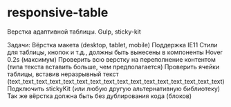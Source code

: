 # responsive-table
Верстка адаптивной таблицы. Gulp, sticky-kit

Задачи:
Вёрстка макета (desktop, tablet, mobile)
Поддержка IE11
Стили для таблицы, кнопок и т.д., должны быть вынесены в компоненты
Hover 0.2s (максимум)
Проверить всю верстку на переполнение контентом (типа текста вставить больше, чем предполагается)
Проверить ячейки таблицы, вставив неразрывный текст (text_text_text_text_text_text_text_text_text_text_text_text_text_text_text_text)
Подключить stickyKit (или любую другую альтернативную библиотеку)
Так же вёрстка должна быть без дублирования кода (блоков)
